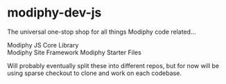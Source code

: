 modiphy-dev-js
==============

The universal one-stop shop for all things Modiphy code related...

Modiphy JS Core Library<br>
Modiphy Site Framework
Modiphy Starter Files

Will probably eventually split these into different repos, but for now will be using sparse checkout to clone and work on each codebase.


